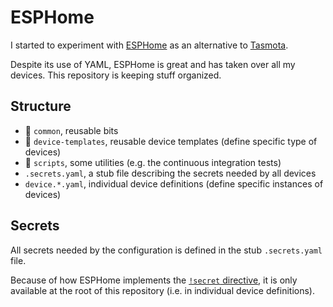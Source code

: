# ESPHome

I started to experiment with [ESPHome][esphome] as an alternative to [Tasmota][tasmota].

Despite its use of YAML, ESPHome is great and has taken over all my devices. This repository is keeping stuff organized.

## Structure

- 📁 `common`, reusable bits
- 📁 `device-templates`, reusable device templates (define specific type of devices)
- 📁 `scripts`, some utilities (e.g. the continuous integration tests)
- `.secrets.yaml`, a stub file describing the secrets needed by all devices
- `device.*.yaml`, individual device definitions (define specific instances of devices)

## Secrets

All secrets needed by the configuration is defined in the stub `.secrets.yaml` file.

Because of how ESPHome implements the [`!secret` directive][secret], it is only available at the root of this repository (i.e. in individual device definitions).

<!-- References: -->
[esphome]: https://esphome.io/
[tasmota]: https://tasmota.github.io/docs/
[secret]: https://esphome.io/guides/faq.html?highlight=secret